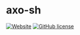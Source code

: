 # axo-sh

[![Website](https://img.shields.io/badge/Website-Axo.sh-blue)](https://axo.sh)
[![GitHub license](https://img.shields.io/github/license/FreeziFtw/axo-sh)](./LICENSE.md)